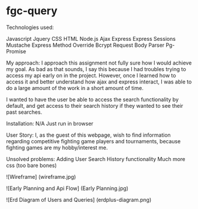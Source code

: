 # fgc-query

Technologies used:

Javascript
Jquery
CSS
HTML
Node.js
Ajax
Express
Express Sessions
Mustache Express
Method Override
Bcrypt
Request
Body Parser
Pg-Promise


My approach: I approach this assignment not fully sure how I would achieve my goal. As bad as that sounds, I say this because I had troubles trying to access my api early on in the project.
However, once I learned how to access it and better understand how ajax and express interact, I was able to do a large amount of the work in a short amount of time.
   
I wanted to have the user be able to access the search functionality by default, and get access to their search history if they wanted to see their past searches.


Installation: N/A
Just run in browser

User Story:
  I, as the guest of this webpage, wish to find information regarding competitive fighting game players and tournaments, because fighting games are my hobby/interest me.
  
Unsolved problems:
   Adding User Search History functionality 
   Much more css (too bare bones)
   
![Wireframe]
(wireframe.jpg)

![Early Planning and Api Flow]
(Early Planning.jpg)

![Erd Diagram of Users and Queries]
(erdplus-diagram.png)
